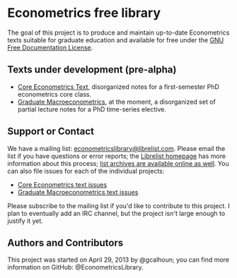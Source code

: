 Econometrics free library
=========================


The goal of this project is to produce and maintain up-to-date Econometrics texts suitable for graduate education and available for free under the [GNU Free Documentation License](http://www.gnu.org/copyleft/fdl.html).

Texts under development (pre-alpha)
-----------------------------------

* [Core Econometrics Text](https://github.com/EconometricsLibrary/CoreEconometricsText), disorganized notes for a first-semester PhD econometrics core class.
* [Graduate Macroeconometrics](https://github.com/EconometricsLibrary/MacroeconometricsText), at the moment, a disorganized set of partial lecture notes for a PhD time-series elective.

Support or Contact
------------------

We have a mailing list: <econometricslibrary@librelist.com>.  Please email the list if you have questions or error reports; the [Librelist homepage](http://librelist.com/) has more information about this process; [list archives are available online as well](http://librelist.com/browser/econometricslibrary/).  You can also file issues for each of the individual projects:
* [Core Econometrics text issues](https://github.com/EconometricsLibrary/CoreEconometricsText/issues)
* [Graduate Macroeconometrics text issues](https://github.com/EconometricsLibrary/MacroeconometricsText/issues)

Please subscribe to the mailing list if you'd like to contribute to this project.  I plan to eventually add an IRC channel, but the project isn't large enough to justify it yet.

Authors and Contributors
------------------------

This project was started on April 29, 2013 by @gcalhoun; you can find more information on GitHub: @EconometricsLibrary.
